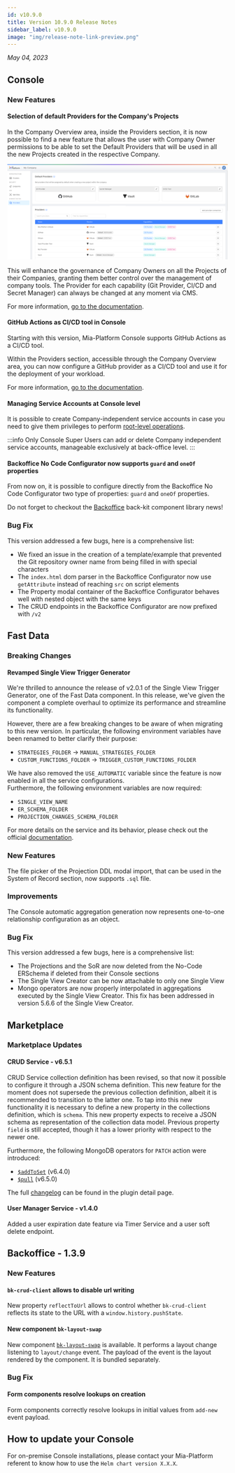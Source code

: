 ```yaml
---
id: v10.9.0
title: Version 10.9.0 Release Notes
sidebar_label: v10.9.0
image: "img/release-note-link-preview.png"
---
```


_May 04, 2023_

## Console

### New Features

#### Selection of default Providers for the Company's Projects

In the Company Overview area, inside the Providers section, it is now possible to find a new feature that allows the user with Company Owner permissions to be able to set the Default Providers that will be used in all the new Projects created in the respective Company.

![Default Providers Selection](./img/v10.9_defaultProvider.png)

This will enhance the governance of Company Owners on all the Projects of their Companies, granting them better control over the management of company tools.
The Provider for each capability (Git Provider, CI/CD and Secret Manager) can always be changed at any moment via CMS.

For more information, [go to the documentation](/development_suite/set-up-infrastructure/configure-provider.mdx).

#### GitHub Actions as CI/CD tool in Console

Starting with this version, Mia-Platform Console supports GitHub Actions as a CI/CD tool.

Within the Providers section, accessible through the Company Overview area, you can now configure a GitHub provider as a CI/CD tool and use it for the deployment of your workload.

For more information, [go to the documentation](/development_suite/deploy/deploy.md).

#### Managing Service Accounts at Console level

It is possible to create Company-independent service accounts in case you need to give them privileges to perform [root-level operations](/development_suite/identity-and-access-management/console-levels-and-permission-management.md).

:::info
Only Console Super Users can add or delete Company independent service accounts, manageable exclusively at back-office level.
:::

#### Backoffice No Code Configurator now supports `guard` and `oneOf` properties

From now on, it is possible to configure directly from the Backoffice No Code Configurator two type of properties: `guard` and `oneOf` properties. 

Do not forget to checkout the [Backoffice](#backoffice---139) back-kit component library news!

### Bug Fix

This version addressed a few bugs, here is a comprehensive list:

* We fixed an issue in the creation of a template/example that prevented the Git repository owner name from being filled in with special characters
* The `index.html` dom parser in the Backoffice Configurator now use `getAttribute` instead of reaching `src` on script elements
* The Property modal container of the Backoffice Configurator behaves well with nested object with the same keys
* The CRUD endpoints in the Backoffice Configurator are now prefixed with `/v2`

## Fast Data

### Breaking Changes

#### Revamped Single View Trigger Generator

We're thrilled to announce the release of v2.0.1 of the Single View Trigger Generator, one of the Fast Data component. In this release, we've given the component a complete overhaul to optimize its performance and streamline its functionality.

However, there are a few breaking changes to be aware of when migrating to this new version. In particular, the following environment variables have been renamed to better clarify their purpose:

- `STRATEGIES_FOLDER` → `MANUAL_STRATEGIES_FOLDER`
- `CUSTOM_FUNCTIONS_FOLDER` → `TRIGGER_CUSTOM_FUNCTIONS_FOLDER`

We have also removed the `USE_AUTOMATIC` variable since the feature is now enabled in all the service configurations.  
Furthermore, the following environment variables are now required:

- `SINGLE_VIEW_NAME`
- `ER_SCHEMA_FOLDER`
- `PROJECTION_CHANGES_SCHEMA_FOLDER`

For more details on the service and its behavior, please check out the official [documentation](/fast_data/single_view_trigger_generator.md).

### New Features

The file picker of the Projection DDL modal import, that can be used in the System of Record section, now supports `.sql` file. 

### Improvements

The Console automatic aggregation generation now represents one-to-one relationship configuration as an object.

### Bug Fix

This version addressed a few bugs, here is a comprehensive list:

* The Projections and the SoR are now deleted from the No-Code ERSchema if deleted from their Console sections
* The Single View Creator can be now attachable to only one Single View
* Mongo operators are now properly interpolated in aggregations executed by the Single View Creator. This fix has been addressed in version 5.6.6 of the Single View Creator.

## Marketplace

### Marketplace Updates

#### CRUD Service - v6.5.1

CRUD Service collection definition has been revised, so that now it possible to configure it through a JSON schema definition.
This new feature for the moment does not supersede the previous collection definition, albeit it is recommended to transition to the latter one.
To tap into this new functionality it is necessary to define a new property in the collections definition, which is `schema`.
This new property expects to receive a JSON schema as representation of the collection data model. Previous property `field` is still accepted, though
it has a lower priority with respect to the newer one.

Furthermore, the following MongoDB operators for `PATCH` action were introduced:

- [`$addToSet`](https://www.mongodb.com/docs/manual/reference/operator/update/addToSet/) (v6.4.0)
- [`$pull`](https://www.mongodb.com/docs/manual/reference/operator/update/pull/) (v6.5.0)

The full [changelog](/runtime_suite/crud-service/changelog.md) can be found in the plugin detail page.

#### User Manager Service - v1.4.0

Added a user expiration date feature via Timer Service and a user soft delete endpoint.

## Backoffice - 1.3.9

### New Features

#### `bk-crud-client` allows to disable url writing

New property `reflectToUrl` allows to control whether `bk-crud-client` reflects its state to the URL with a `window.history.pushState`.

#### New component `bk-layout-swap`

New component [`bk-layout-swap`](/business_suite/backoffice/components/misc.md#bk-layout-swap) is available. It performs a layout change listening to `layout/change` event. The payload of the event is the layout rendered by the component. It is bundled separately.

### Bug Fix

#### Form components resolve lookups on creation

Form components correctly resolve lookups in initial values from `add-new` event payload.

## How to update your Console

For on-premise Console installations, please contact your Mia-Platform referent to know how to use the `Helm chart version X.X.X`.

